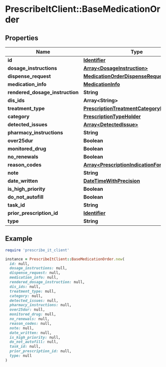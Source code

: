 # PrescribeItClient::BaseMedicationOrder

## Properties

| Name | Type | Description | Notes |
| ---- | ---- | ----------- | ----- |
| **id** | [**Identifier**](Identifier.md) |  |  |
| **dosage_instructions** | [**Array&lt;DosageInstruction&gt;**](DosageInstruction.md) |  | [optional] |
| **dispense_request** | [**MedicationOrderDispenseRequest**](MedicationOrderDispenseRequest.md) |  |  |
| **medication_info** | [**MedicationInfo**](MedicationInfo.md) |  |  |
| **rendered_dosage_instruction** | **String** |  |  |
| **dis_ids** | **Array&lt;String&gt;** |  | [optional] |
| **treatment_type** | [**PrescriptionTreatmentCategoryHolder**](PrescriptionTreatmentCategoryHolder.md) |  | [optional] |
| **category** | [**PrescriptionTypeHolder**](PrescriptionTypeHolder.md) |  | [optional] |
| **detected_issues** | [**Array&lt;DetectedIssue&gt;**](DetectedIssue.md) |  | [optional] |
| **pharmacy_instructions** | **String** |  | [optional] |
| **over25dur** | **Boolean** |  | [optional] |
| **monitored_drug** | **Boolean** |  | [optional] |
| **no_renewals** | **Boolean** |  | [optional] |
| **reason_codes** | [**Array&lt;PrescriptionIndicationForUseHolder&gt;**](PrescriptionIndicationForUseHolder.md) |  | [optional] |
| **note** | **String** |  | [optional] |
| **date_written** | [**DateTimeWithPrecision**](DateTimeWithPrecision.md) |  |  |
| **is_high_priority** | **Boolean** |  | [optional] |
| **do_not_autofill** | **Boolean** |  | [optional] |
| **task_id** | **String** |  | [optional] |
| **prior_prescription_id** | [**Identifier**](Identifier.md) |  | [optional] |
| **type** | **String** |  |  |

## Example

```ruby
require 'prescribe_it_client'

instance = PrescribeItClient::BaseMedicationOrder.new(
  id: null,
  dosage_instructions: null,
  dispense_request: null,
  medication_info: null,
  rendered_dosage_instruction: null,
  dis_ids: null,
  treatment_type: null,
  category: null,
  detected_issues: null,
  pharmacy_instructions: null,
  over25dur: null,
  monitored_drug: null,
  no_renewals: null,
  reason_codes: null,
  note: null,
  date_written: null,
  is_high_priority: null,
  do_not_autofill: null,
  task_id: null,
  prior_prescription_id: null,
  type: null
)
```

